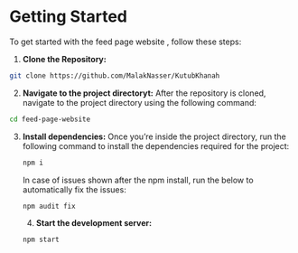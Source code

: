 # Getting Started

  To get started with the feed page website , follow these steps:

1. **Clone the Repository:**

  ```bash
  git clone https://github.com/MalakNasser/KutubKhanah
   ```

2. **Navigate to the project directoryt:**
  After the repository is cloned, navigate to the project directory using the following command:
  ```bash
  cd feed-page-website
  ```

3. **Install dependencies:**
   Once you’re inside the project directory, run the following command to install the dependencies required for the project:
   ```bash
   npm i
   ```

   In case of issues shown after the npm install, run the below to automatically fix the issues:
   ```bash
   npm audit fix
   ```
   4. **Start the development server:**
    ```bash
    npm start
    ```


